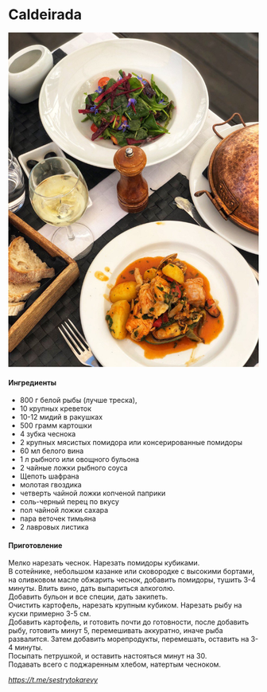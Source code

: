 ﻿---
image: ../pics/photo_2022-11-10_13-48-39.jpg
---
# Сaldeirada

![Сaldeirada](../pics/photo_2022-11-10_13-48-39.jpg)

#### Ингредиенты

* 800 г белой рыбы (лучше треска),
* 10 крупных креветок
* 10-12 мидий в ракушках
* 500 грамм картошки
* 4 зубка чеснока
* 2 крупных мясистых помидора или консерированные помидоры
* 60 мл белого вина
* 1 л рыбного или овощного бульона
* 2 чайные ложки рыбного соуса
* Щепоть шафрана
* молотая гвоздика
* четверть чайной ложки копченой паприки
* соль-черный перец по вкусу
* пол чайной ложки сахара
* пара веточек тимьяна
* 2 лавровых листика

#### Приготовление

Мелко нарезать чеснок. Нарезать помидоры кубиками.  
В сотейнике, небольшом казанке или сковородке с высокими бортами, на оливковом масле обжарить чеснок, добавить помидоры, тушить 3-4 минуты. Влить вино, дать выпариться алкоголю.  
Добавить бульон и все специи, дать закипеть.  
Очистить картофель, нарезать крупным кубиком. Нарезать рыбу на куски примерно 3-5 см.  
Добавить картофель, и готовить почти до готовности, после добавить рыбу, готовить минут 5, перемешивать аккуратно, иначе рыба развалится. Затем добавить морепродукты, перемешать, оставить на 3-4 минуты.  
Посыпать петрушкой, и оставить настояться минут на 30.  
Подавать всего с поджаренным хлебом, натертым чесноком.

*https://t.me/sestrytokarevy*
